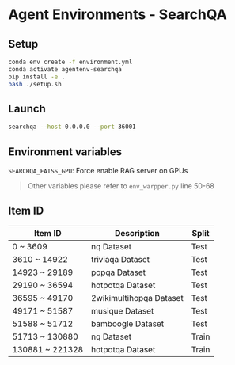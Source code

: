 # Agent Environments - SearchQA

## Setup

```sh
conda env create -f environment.yml
conda activate agentenv-searchqa
pip install -e .
bash ./setup.sh
```

## Launch

```sh
searchqa --host 0.0.0.0 --port 36001
```

## Environment variables

`SEARCHQA_FAISS_GPU`: Force enable RAG server on GPUs

> Other variables please refer to `env_warpper.py` line 50-68

## Item ID

| Item ID         | Description             | Split |
| --------------- | ----------------------- | ----- |
| 0 ~ 3609        | nq Dataset              | Test  |
| 3610 ~ 14922    | triviaqa Dataset        | Test  |
| 14923 ~ 29189   | popqa Dataset           | Test  |
| 29190 ~ 36594   | hotpotqa Dataset        | Test  |
| 36595 ~ 49170   | 2wikimultihopqa Dataset | Test  |
| 49171 ~ 51587   | musique Dataset         | Test  |
| 51588 ~ 51712   | bamboogle Dataset       | Test  |
| 51713 ~ 130880  | nq Dataset              | Train |
| 130881 ~ 221328 | hotpotqa Dataset        | Train |
